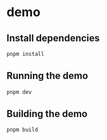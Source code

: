 # demo

## Install dependencies

```bash
pnpm install
```

## Running the demo

```bash
pnpm dev
```

## Building the demo

```bash
pnpm build
```

